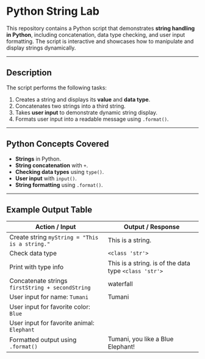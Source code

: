 # **Python String Lab**

This repository contains a Python script that demonstrates **string handling in Python**, including concatenation, data type checking, and user input formatting. The script is interactive and showcases how to manipulate and display strings dynamically.

---

## **Description**

The script performs the following tasks:

1. Creates a string and displays its **value** and **data type**.
2. Concatenates two strings into a third string.
3. Takes **user input** to demonstrate dynamic string display.
4. Formats user input into a readable message using `.format()`.

---

## **Python Concepts Covered**

- **Strings** in Python.
- **String concatenation** with `+`.
- **Checking data types** using `type()`.
- **User input** with `input()`.
- **String formatting** using `.format()`.

---

## **Example Output Table**

| Action / Input                       | Output / Response                          |
|-------------------------------------|-------------------------------------------|
| Create string `myString = "This is a string."` | This is a string.                         |
| Check data type                      | `<class 'str'>`                            |
| Print with type info                 | This is a string. is of the data type `<class 'str'>` |
| Concatenate strings `firstString + secondString` | waterfall                                  |
| User input for name: `Tumani`        | Tumani                                     |
| User input for favorite color: `Blue` |                                           |
| User input for favorite animal: `Elephant` |                                           |
| Formatted output using `.format()`    | Tumani, you like a Blue Elephant!         |


